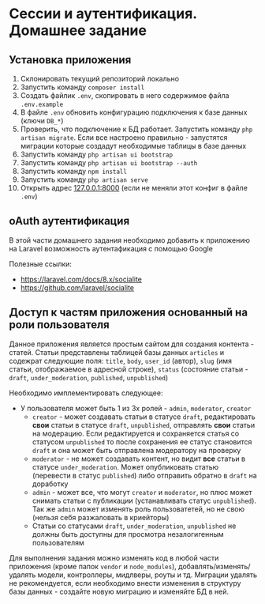 # Сессии и аутентификация. Домашнее задание

## Установка приложения

1. Склонировать текущий репозиторий локально
2. Запустить команду `composer install`
3. Создать файлик `.env`, скопировать в него содержимое файла `.env.example`
4. В файле `.env` обновить конфигурацию подключения к базе данных (ключи `DB_*`)
5. Проверить, что подключение к БД работает. Запустить команду `php artisan migrate`. Если все настроено правильно - 
запустятся миграции которые создадут необходимые таблицы в базе данных
6. Запустить команду `php artisan ui bootstrap`
7. Запустить команду `php artisan ui bootstrap --auth`
8. Запустить команду `npm install`
9. Запустить команду `php artisan serve`
10. Открыть адрес [127.0.0.1:8000](http://127.0.0.1:8000) (если не меняли этот конфиг в файле `.env`)

## oAuth аутентификация

В этой части домашнего задания необходимо добавить к приложению на Laravel возможность аутентафикация с помощью Google

Полезные ссылки:
- https://laravel.com/docs/8.x/socialite
- https://github.com/laravel/socialite

## Доступ к частям приложения основанный на роли пользователя

Данное приложения является простым сайтом для создания контента - статей. Статьи представлены таблицей базы данных
`articles` и содежрат следующие поля: `title`, `body`, `user_id` (автор), `slug` (имя статьи, отображаемое в адресной строке),
`status` (состояние статьи - `draft`, `under_moderation`, `published`, `unpublished`)

Необходимо имплементировать следующее:
- У пользователя может быть 1 из 3х ролей - `admin`, `moderator`, `creator`
  - `creator` - может создавать статьи в статусе `draft`, редактировать **свои** статьи в статусе `draft`, `unpublished`,
  отправлять **свои** статьи на модерацию. Если редактируется и сохраняется статья со статусом `unpublished` то после 
  сохранения ее статус становится `draft` и она может быть отправлена модератору на проверку
  - `moderator` - не может создавать контент, но видит **все** статьи в статусе `under_moderation`. Может опубликовать 
  статью (перевести в статус `published`) либо отправить обратно в `draft` на доработку
  - `admin` - может все, что могут `creator` и `moderator`, но плюс может снимать статьи с публикации (устанавливать 
  статус `unpublished`). Так же `admin` может изменять роль пользоватетей, но не свою (нельзя себя разжаловать в криейторы)
  - Статьи со статусами `draft`, `under_moderation`, `unpublished` не должны быть доступны для просмотра незалогигенным
  пользователям

Для выполнения задания можно изменять код в любой части приложения (кроме папок `vendor` и `node_modules`), 
добавлять/изменять/удалять модели, контроллеры, мидлверы, роуты и тд. Миграции удалять не рекомендуется, если необходимо
внести изменения в структуру базы данных - создайте новую миграцию и изменяйте БД в ней.



